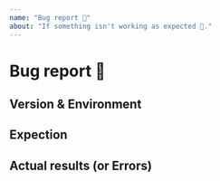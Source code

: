 ```yaml
---
name: "Bug report 🐞"
about: "If something isn't working as expected 🤔."
---
```


# Bug report 🐞

## Version & Environment


## Expection

## Actual results (or Errors)



